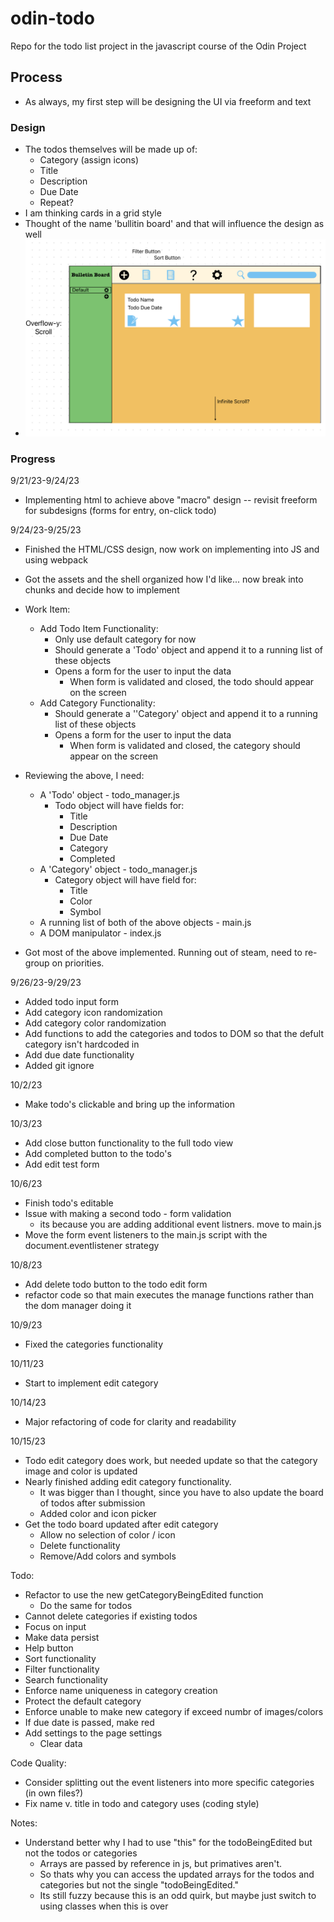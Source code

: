 # odin-todo
Repo for the todo list project in the javascript course of the Odin Project

## Process  

- As always, my first step will be designing the UI via freeform and text  

### Design 

- The todos themselves will be made up of:
    - Category (assign icons)
    - Title
    - Description
    - Due Date
    - Repeat?
- I am thinking cards in a grid style
- Thought of the name 'bullitin board' and that will influence the design as well
- <img src="design/Screenshot 2023-09-21 at 8.36.29 PM.png">

### Progress

9/21/23-9/24/23
- Implementing html to achieve above "macro" design -- revisit freeform for subdesigns (forms for entry, on-click todo)

9/24/23-9/25/23
- Finished the HTML/CSS design, now work on implementing into JS and using webpack
- Got the assets and the shell organized how I'd like... now break into chunks and decide how to implement 

- Work Item:
    - Add Todo Item Functionality:
        - Only use default category for now
        - Should generate a 'Todo' object and append it to a running list of these objects
        - Opens a form for the user to input the data 
            - When form is validated and closed, the todo should appear on the screen 
    - Add Category Functionality:
        - Should generate a ''Category' object and append it to a running list of these objects
        - Opens a form for the user to input the data 
            - When form is validated and closed, the category should appear on the screen

- Reviewing the above, I need:
    - A 'Todo' object - todo_manager.js
        - Todo object will have fields for:
            - Title
            - Description
            - Due Date
            - Category
            - Completed
    - A 'Category' object - todo_manager.js
        - Category object will have field for:
            - Title
            - Color
            - Symbol
    - A running list of both of the above objects - main.js
    - A DOM manipulator - index.js

- Got most of the above implemented. Running out of steam, need to re-group on priorities.

9/26/23-9/29/23
- Added todo input form  
- Add category icon randomization 
- Add category color randomization
- Add functions to add the categories and todos to DOM so that the defult category isn't hardcoded in
- Add due date functionality 
- Added git ignore 

10/2/23
- Make todo's clickable and bring up the information

10/3/23
- Add close button functionality to the full todo view
- Add completed button to the todo's
- Add edit test form

10/6/23
- Finish todo's editable 
- Issue with making a second todo - form validation
    - its because you are adding additional event listners. move to main.js
- Move the form event listeners to the main.js script with the document.eventlistener strategy

10/8/23
- Add delete todo button to the todo edit form
- refactor code so that main executes the manage functions rather than the dom manager doing it

10/9/23
- Fixed the categories functionality

10/11/23
- Start to implement edit category

10/14/23
- Major refactoring of code for clarity and readability

10/15/23
- Todo edit category does work, but needed update so that the category image and color is updated
- Nearly finished adding edit category functionality. 
    - It was bigger than I thought, since you have to also update the board of todos after submission
    - Added color and icon picker
- Get the todo board updated after edit category
    - Allow no selection of color / icon 
    - Delete functionality
    - Remove/Add colors and symbols

Todo:
- Refactor to use the new getCategoryBeingEdited function
    - Do the same for todos
- Cannot delete categories if existing todos
- Focus on input
- Make data persist
- Help button
- Sort functionality
- Filter functionality
- Search functionality
- Enforce name uniqueness in category creation
- Protect the default category
- Enforce unable to make new category if exceed numbr of images/colors
- If due date is passed, make red 
- Add settings to the page settings 
    - Clear data

Code Quality:
- Consider splitting out the event listeners into more specific categories (in own files?)
- Fix name v. title in todo and category uses (coding style)

Notes:
- Understand better why I had to use "this" for the todoBeingEdited but not the todos or categories 
    - Arrays are passed by reference in js, but primatives aren't. 
    - So thats why you can access the updated arrays for the todos and categories but not the single "todoBeingEdited." 
    - Its still fuzzy because this is an odd quirk, but maybe just switch to using classes when this is over
    